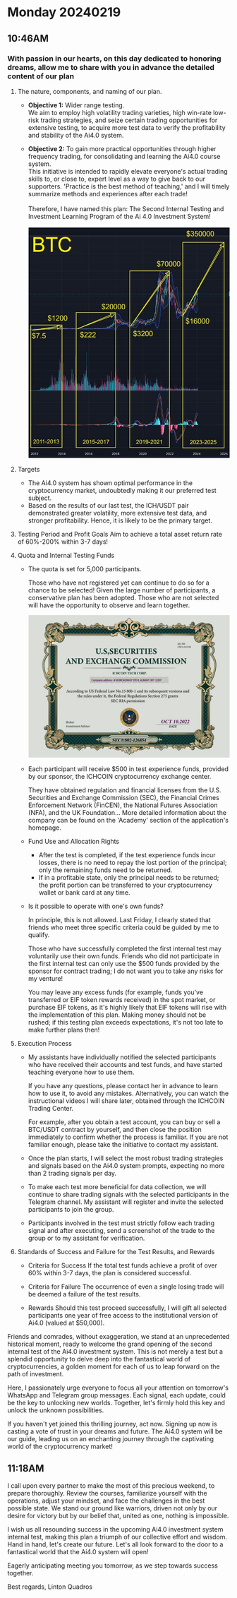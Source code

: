 # Monday 20240219

## 10:46AM

### With passion in our hearts, on this day dedicated to honoring dreams, allow me to share with you in advance the detailed content of our plan

1. The nature, components, and naming of our plan.

    * **Objective 1:** Wider range testing.\
    We aim to employ high volatility trading varieties, high win-rate low-risk trading strategies, and seize certain trading opportunities for extensive testing, to acquire more test data to verify the profitability and stability of the Ai4.0 system.

    * **Objective 2:** To gain more practical opportunities through higher frequency trading, for consolidating and learning the Ai4.0 course system.\
    This initiative is intended to rapidly elevate everyone's actual trading skills to, or close to, expert level as a way to give back to our supporters.
    'Practice is the best method of teaching,' and I will timely summarize methods and experiences after each trade!\
    \
    Therefore, I have named this plan: The Second Internal Testing and Investment Learning Program of the Ai 4.0 Investment System!\
    \
    ![2024-02-19_10.51.18_dca98596.jpg](../images/2024-02-19_10.51.18_dca98596.jpg)

2. Targets

    * The Ai4.0 system has shown optimal performance in the cryptocurrency market, undoubtedly making it our preferred test subject.
    * Based on the results of our last test, the ICH/USDT pair demonstrated greater volatility, more extensive test data, and stronger profitability. Hence, it is likely to be the primary target.

3. Testing Period and Profit Goals
Aim to achieve a total asset return rate of 60%-200% within 3-7 days!

4. Quota and Internal Testing Funds
    * The quota is set for 5,000 participants.

        Those who have not registered yet can continue to do so for a chance to be selected! Given the large number of participants, a conservative plan has been adopted. Those who are not selected will have the opportunity to observe and learn together.

        ![2024-02-12_09.43.44_0712579d.jpg](../images/2024-02-12_09.43.44_0712579d.jpg)

    * Each participant will receive $500 in test experience funds, provided by our sponsor, the ICHCOIN cryptocurrency exchange center.

        They have obtained regulation and financial licenses from the U.S. Securities and Exchange Commission (SEC), the Financial Crimes Enforcement Network (FinCEN), the National Futures Association (NFA), and the UK Foundation... More detailed information about the company can be found on the 'Academy' section of the application's homepage.

    * Fund Use and Allocation Rights

        * After the test is completed, if the test experience funds incur losses, there is no need to repay the lost portion of the principal; only the remaining funds need to be returned.
        * If in a profitable state, only the principal needs to be returned; the profit portion can be transferred to your cryptocurrency wallet or bank card at any time.

    * Is it possible to operate with one's own funds?

        In principle, this is not allowed.
        Last Friday, I clearly stated that friends who meet three specific criteria could be guided by me to qualify.

        Those who have successfully completed the first internal test may voluntarily use their own funds.
        Friends who did not participate in the first internal test can only use the $500 funds provided by the sponsor for contract trading; I do not want you to take any risks for my venture!

        You may leave any excess funds (for example, funds you've transferred or EIF token rewards received) in the spot market, or purchase EIF tokens, as it's highly likely that EIF tokens will rise with the implementation of this plan.
        Making money should not be rushed; if this testing plan exceeds expectations, it's not too late to make further plans then!

5. Execution Process

    * My assistants have individually notified the selected participants who have received their accounts and test funds, and have started teaching everyone how to use them.

        If you have any questions, please contact her in advance to learn how to use it, to avoid any mistakes. Alternatively, you can watch the instructional videos I will share later, obtained through the ICHCOIN Trading Center.

        For example, after you obtain a test account, you can buy or sell a BTC/USDT contract by yourself, and then close the position immediately to confirm whether the process is familiar. If you are not familiar enough, please take the initiative to contact my assistant.

    * Once the plan starts, I will select the most robust trading strategies and signals based on the Ai4.0 system prompts, expecting no more than 2 trading signals per day.

    * To make each test more beneficial for data collection, we will continue to share trading signals with the selected participants in the Telegram channel. My assistant will register and invite the selected participants to join the group.

    * Participants involved in the test must strictly follow each trading signal and after executing, send a screenshot of the trade to the group or to my assistant for verification.

6. Standards of Success and Failure for the Test Results, and Rewards

    * Criteria for Success
    If the total test funds achieve a profit of over 60% within 3-7 days, the plan is considered successful.

    * Criteria for Failure
    The occurrence of even a single losing trade will be deemed a failure of the test results.

    * Rewards
    Should this test proceed successfully, I will gift all selected participants one year of free access to the institutional version of Ai4.0 (valued at $50,000).

Friends and comrades, without exaggeration, we stand at an unprecedented historical moment, ready to welcome the grand opening of the second internal test of the Ai4.0 investment system.
This is not merely a test but a splendid opportunity to delve deep into the fantastical world of cryptocurrencies, a golden moment for each of us to leap forward on the path of investment.

Here, I passionately urge everyone to focus all your attention on tomorrow's WhatsApp and Telegram group messages.
Each signal, each update, could be the key to unlocking new worlds. Together, let's firmly hold this key and unlock the unknown possibilities.

If you haven't yet joined this thrilling journey, act now. Signing up now is casting a vote of trust in your dreams and future.
The Ai4.0 system will be our guide, leading us on an enchanting journey through the captivating world of the cryptocurrency market!

## 11:18AM

I call upon every partner to make the most of this precious weekend, to prepare thoroughly. Review the courses, familiarize yourself with the operations, adjust your mindset, and face the challenges in the best possible state.
We stand our ground like warriors, driven not only by our desire for victory but by our belief that, united as one, nothing is impossible.

I wish us all resounding success in the upcoming Ai4.0 investment system internal test, making this plan a triumph of our collective effort and wisdom.
Hand in hand, let's create our future. Let's all look forward to the door to a fantastical world that the Ai4.0 system will open!

Eagerly anticipating meeting you tomorrow, as we step towards success together.

Best regards,
Linton Quadros
